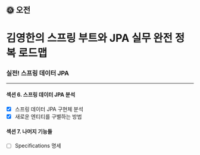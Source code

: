 ## :sun_with_face: 오전

# 김영한의 스프링 부트와 JPA 실무 완전 정복 로드맵
### 실전! 스프링 데이터 JPA
--- ---
#### 섹션 6. 스프링 데이터 JPA 분석
- [x] 스프링 데이터 JPA 구현체 분석
- [x] 새로운 엔티티를 구별하는 방법

#### 섹션 7. 나머지 기능들
- [ ] Specifications 명세